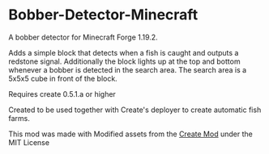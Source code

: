 # Bobber-Detector-Minecraft
A bobber detector for Minecraft Forge 1.19.2.

Adds a simple block that detects when a fish is caught and outputs a redstone signal. 
Additionally the block lights up at the top and bottom whenever a bobber is detected in the search area.
The search area is a 5x5x5 cube in front of the block.

Requires create 0.5.1.a or higher

Created to be used together with Create's deployer to create automatic fish farms.

This mod was made with Modified assets from the [Create Mod](https://github.com/Creators-of-Create/Create) under the MIT License
